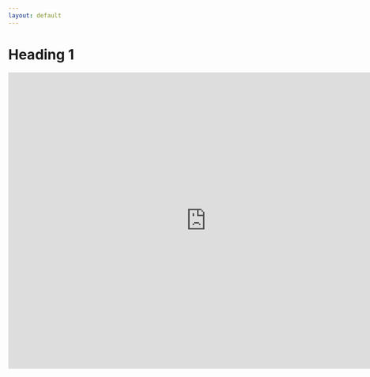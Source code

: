 ```yaml
---
layout: default
---
```


<h1>Heading 1</h1>

<iframe width="800" height="600" src="https://app.powerbi.com/view?r=eyJrIjoiZDQyMjE2ZGMtMmU3NS00NzI0LWI0ZjAtNTgxOTM2Yjk4MzY5IiwidCI6IjNkYzA5NDM0LTZlMTgtNDY1MC04MmM3LTFmY2I3MDQ2MDNmZiJ9" frameborder="0" allowFullScreen="true"></iframe>
